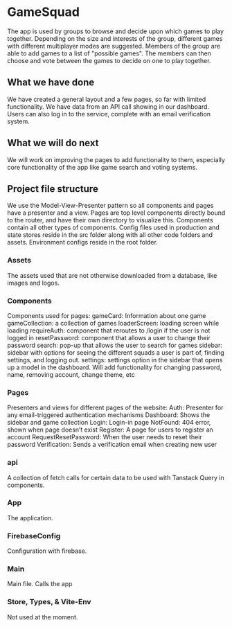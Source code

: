 # GameSquad
The app is used by groups to browse and decide upon which games to play together. Depending on the size and interests of the group, different games with different multiplayer modes are suggested. Members of the group are able to add games to a list of "possible games". The members can then choose and vote between the games to decide on one to play together.

## What we have done
We have created a general layout and a few pages, so far with limited functionality. We have data from an API call showing in our dashboard. Users can also log in to the service, complete with an email verification system.

## What we will do next
We will work on improving the pages to add functionality to them, especially core functionality of the app like game search and voting systems.

## Project file structure
We use the Model-View-Presenter pattern so all components and pages have a presenter and a view. Pages are top level components directly bound to the router, and have their own directory to visualize this. Components contain all other types of components. Config files used in production and state stores reside in the src folder along with all other code folders and assets. Environment configs reside in the root folder.

### Assets
The assets used that are not otherwise downloaded from a database, like images and logos.

### Components
Components used for pages:
gameCard: Information about one game
gameCollection: a collection of games
loaderScreen: loading screen while loading
requireAuth: component that reroutes to /login if the user is not logged in
resetPassword: component that allows a user to change their password
search: pop-up that allows the user to search for games
sidebar: sidebar with options for seeing the different squads a user is part of, finding settings, and logging out.
settings: settings option in the sidebar that opens up a model in the dashboard. Will add functionality for changing password, name, removing account, change theme, etc

### Pages
Presenters and views for different pages of the website:
Auth: Presenter for any email-triggered authentication mechanisms
Dashboard: Shows the sidebar and game collection
Login: Login-in page
NotFound: 404 error, shown when page doesn’t exist
Register: A page for users to register an account
RequestResetPassword: When the user needs to reset their password
Verification: Sends a verification email when creating new user

### api
A collection of fetch calls for certain data to be used with Tanstack Query in components.

### App
The application.

### FirebaseConfig
Configuration with firebase.

### Main
Main file. Calls the app

### Store, Types, & Vite-Env
Not used at the moment.
